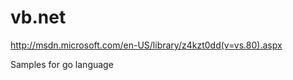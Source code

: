 vb.net
======
http://msdn.microsoft.com/en-US/library/z4kzt0dd(v=vs.80).aspx

Samples for go language

